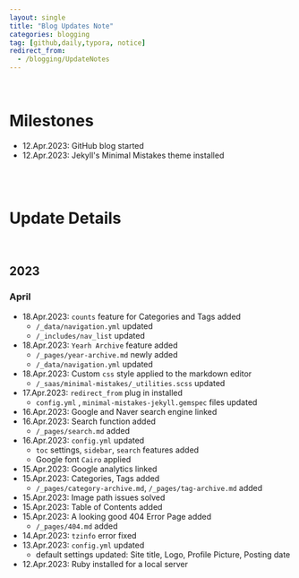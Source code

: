 ```yaml
---
layout: single
title: "Blog Updates Note"
categories: blogging
tag: [github,daily,typora, notice]
redirect_from: 
  - /blogging/UpdateNotes
---
```


 

<br />

# Milestones

- 12.Apr.2023: GitHub blog started
- 12.Apr.2023: Jekyll's Minimal Mistakes theme installed







<br /><br />

# Update Details

<br />

## 2023

### April

- 18.Apr.2023: `counts` feature for Categories and Tags added
  - `/_data/navigation.yml` updated
  - `/_includes/nav_list` updated
- 18.Apr.2023: `Yearh Archive` feature added
  - `/_pages/year-archive.md` newly added
  - `/_data/navigation.yml` updated
- 18.Apr.2023: Custom `css`  style applied to the markdown editor
  - `/_saas/minimal-mistakes/_utilities.scss` updated
- 17.Apr.2023: `redirect_from`  plug in installed
  - `config.yml` , `minimal-mistakes-jekyll.gemspec` files updated
- 16.Apr.2023: Google and Naver search engine linked
- 16.Apr.2023: Search function added
  - `/_pages/search.md` added
- 16.Apr.2023: `config.yml` updated
  - `toc` settings, `sidebar`, `search` features added
  - Google font `Cairo` applied
- 15.Apr.2023: Google analytics linked
- 15.Apr.2023: Categories, Tags added
  - `/_pages/category-archive.md`,  `/_pages/tag-archive.md` added
- 15.Apr.2023: Image path issues solved
- 15.Apr.2023: Table of Contents added
- 15.Apr.2023: A looking good 404 Error Page added
  - `/_pages/404.md` added
- 14.Apr.2023: `tzinfo` error fixed
- 13.Apr.2023: `config.yml` updated
  - default settings updated: Site title, Logo, Profile Picture, Posting date
- 12.Apr.2023: Ruby installed for a local server